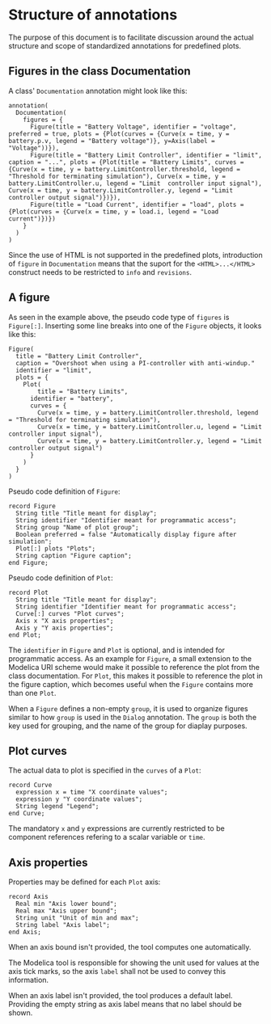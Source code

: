 # Structure of annotations
The purpose of this document is to facilitate discussion around the actual structure and scope of standardized annotations for predefined plots.

## Figures in the class Documentation
A class' `Documentation` annotation might look like this:

```
annotation(
  Documentation(
    figures = {
      Figure(title = "Battery Voltage", identifier = "voltage", preferred = true, plots = {Plot(curves = {Curve(x = time, y = battery.p.v, legend = "Battery voltage")}, y=Axis(label = "Voltage"))}),
      Figure(title = "Battery Limit Controller", identifier = "limit", caption = "...", plots = {Plot(title = "Battery Limits", curves = {Curve(x = time, y = battery.LimitController.threshold, legend = "Threshold for terminating simulation"), Curve(x = time, y = battery.LimitController.u, legend = "Limit  controller input signal"), Curve(x = time, y = battery.LimitController.y, legend = "Limit controller output signal")})}),
      Figure(title = "Load Current", identifier = "load", plots = {Plot(curves = {Curve(x = time, y = load.i, legend = "Load current")})})
    }
  )
)
```

Since the use of HTML is not supported in the predefined plots, introduction of `figure` in `Documentation` means that the suport for the `<HTML>...</HTML>` construct needs to be restricted to `info` and `revisions`.

## A figure
As seen in the example above, the pseudo code type of `figures` is `Figure[:]`.  Inserting some line breaks into one of the `Figure` objects, it looks like this:
```
Figure(
  title = "Battery Limit Controller",
  caption = "Overshoot when using a PI-controller with anti-windup."
  identifier = "limit",
  plots = {
    Plot(
	    title = "Battery Limits",
      identifier = "battery",
      curves = {
        Curve(x = time, y = battery.LimitController.threshold, legend = "Threshold for terminating simulation"),
        Curve(x = time, y = battery.LimitController.u, legend = "Limit controller input signal"),
        Curve(x = time, y = battery.LimitController.y, legend = "Limit controller output signal")
      }
    )
  }
)
```

Pseudo code definition of `Figure`:
```
record Figure
  String title "Title meant for display";
  String identifier "Identifier meant for programmatic access";
  String group "Name of plot group";
  Boolean preferred = false "Automatically display figure after simulation";
  Plot[:] plots "Plots";
  String caption "Figure caption";
end Figure;
```

Pseudo code definition of `Plot`:
```
record Plot
  String title "Title meant for display";
  String identifier "Identifier meant for programmatic access";
  Curve[:] curves "Plot curves";
  Axis x "X axis properties";
  Axis y "Y axis properties";
end Plot;
```

The `identifier` in `Figure` and `Plot` is optional, and is intended for programmatic access.  As an example for `Figure`, a small extension to the Modelica URI scheme would make it possible to reference the plot from the class documentation.  For `Plot`, this makes it possible to reference the plot in the figure caption, which becomes useful when the `Figure` contains more than one `Plot`.

When a `Figure` defines a non-empty `group`, it is used to organize figures similar to how `group` is used in the `Dialog` annotation.  The `group` is both the key used for grouping, and the name of the group for diaplay purposes.

## Plot curves
The actual data to plot is specified in the `curves` of a `Plot`:
```
record Curve
  expression x = time "X coordinate values";
  expression y "Y coordinate values";
  String legend "Legend";
end Curve;
```

The mandatory `x` and `y` expressions are currently restricted to be component references refering to a scalar variable or `time`.

## Axis properties
Properties may be defined for each `Plot` axis:
```
record Axis
  Real min "Axis lower bound";
  Real max "Axis upper bound";
  String unit "Unit of min and max";
  String label "Axis label";
end Axis;
```

When an axis bound isn't provided, the tool computes one automatically.

The Modelica tool is responsible for showing the unit used for values at the axis tick marks, so the axis `label` shall not be used to convey this information.

When an axis label isn't provided, the tool produces a default label.  Providing the empty string as axis label means that no label should be shown.
